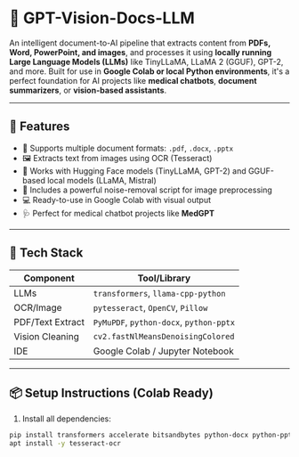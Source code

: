 # 🧠 GPT-Vision-Docs-LLM

An intelligent document-to-AI pipeline that extracts content from **PDFs, Word, PowerPoint, and images**, and processes it using **locally running Large Language Models (LLMs)** like TinyLLaMA, LLaMA 2 (GGUF), GPT-2, and more. Built for use in **Google Colab or local Python environments**, it's a perfect foundation for AI projects like **medical chatbots**, **document summarizers**, or **vision-based assistants**.

---

## 🚀 Features

- 📄 Supports multiple document formats: `.pdf`, `.docx`, `.pptx`
- 🖼️ Extracts text from images using OCR (Tesseract)
- 🤖 Works with Hugging Face models (TinyLLaMA, GPT-2) and GGUF-based local models (LLaMA, Mistral)
- 🧼 Includes a powerful noise-removal script for image preprocessing
- 💻 Ready-to-use in Google Colab with visual output
- 🩺 Perfect for medical chatbot projects like **MedGPT**

---

## 🧰 Tech Stack

| Component        | Tool/Library                |
|------------------|-----------------------------|
| LLMs             | `transformers`, `llama-cpp-python` |
| OCR/Image        | `pytesseract`, `OpenCV`, `Pillow` |
| PDF/Text Extract | `PyMuPDF`, `python-docx`, `python-pptx` |
| Vision Cleaning  | `cv2.fastNlMeansDenoisingColored` |
| IDE              | Google Colab / Jupyter Notebook |

---

## 📦 Setup Instructions (Colab Ready)

1. Install all dependencies:

```bash
pip install transformers accelerate bitsandbytes python-docx python-pptx pytesseract pillow pymupdf
apt install -y tesseract-ocr

